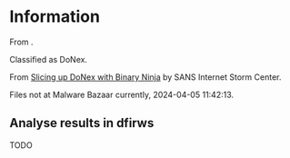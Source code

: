 # Information

From []().

Classified as DoNex.

From [Slicing up DoNex with Binary Ninja](https://isc.sans.edu/diary/rss/30812) by SANS Internet Storm Center.

Files not at Malware Bazaar currently, 2024-04-05 11:42:13.

## Analyse results in dfirws

TODO
